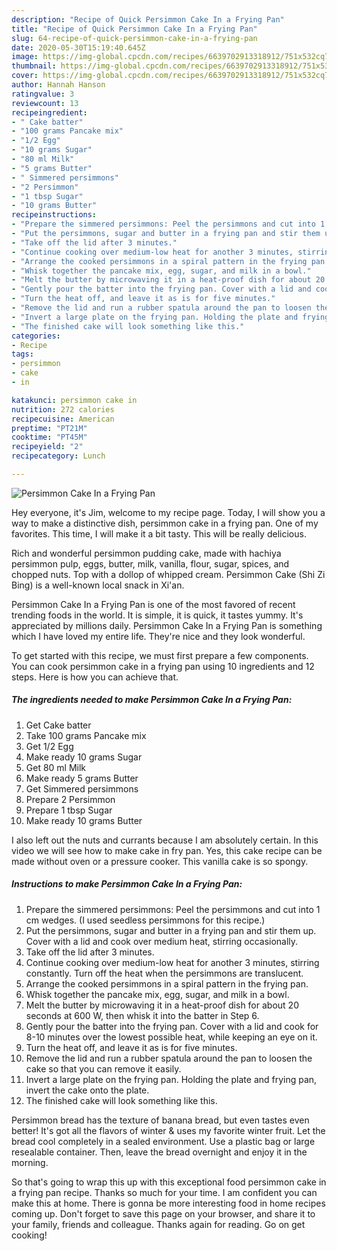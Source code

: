 ```yaml
---
description: "Recipe of Quick Persimmon Cake In a Frying Pan"
title: "Recipe of Quick Persimmon Cake In a Frying Pan"
slug: 64-recipe-of-quick-persimmon-cake-in-a-frying-pan
date: 2020-05-30T15:19:40.645Z
image: https://img-global.cpcdn.com/recipes/6639702913318912/751x532cq70/persimmon-cake-in-a-frying-pan-recipe-main-photo.jpg
thumbnail: https://img-global.cpcdn.com/recipes/6639702913318912/751x532cq70/persimmon-cake-in-a-frying-pan-recipe-main-photo.jpg
cover: https://img-global.cpcdn.com/recipes/6639702913318912/751x532cq70/persimmon-cake-in-a-frying-pan-recipe-main-photo.jpg
author: Hannah Hanson
ratingvalue: 3
reviewcount: 13
recipeingredient:
- " Cake batter"
- "100 grams Pancake mix"
- "1/2 Egg"
- "10 grams Sugar"
- "80 ml Milk"
- "5 grams Butter"
- " Simmered persimmons"
- "2 Persimmon"
- "1 tbsp Sugar"
- "10 grams Butter"
recipeinstructions:
- "Prepare the simmered persimmons: Peel the persimmons and cut into 1 cm wedges. (I used seedless persimmons for this recipe.)"
- "Put the persimmons, sugar and butter in a frying pan and stir them up. Cover with a lid and cook over medium heat, stirring occasionally."
- "Take off the lid after 3 minutes."
- "Continue cooking over medium-low heat for another 3 minutes, stirring constantly. Turn off the heat when the persimmons are translucent."
- "Arrange the cooked persimmons in a spiral pattern in the frying pan."
- "Whisk together the pancake mix, egg, sugar, and milk in a bowl."
- "Melt the butter by microwaving it in a heat-proof dish for about 20 seconds at 600 W, then whisk it into the batter in Step 6."
- "Gently pour the batter into the frying pan. Cover with a lid and cook for 8-10 minutes over the lowest possible heat, while keeping an eye on it."
- "Turn the heat off, and leave it as is for five minutes."
- "Remove the lid and run a rubber spatula around the pan to loosen the cake so that you can remove it easily."
- "Invert a large plate on the frying pan. Holding the plate and frying pan, invert the cake onto the plate."
- "The finished cake will look something like this."
categories:
- Recipe
tags:
- persimmon
- cake
- in

katakunci: persimmon cake in 
nutrition: 272 calories
recipecuisine: American
preptime: "PT21M"
cooktime: "PT45M"
recipeyield: "2"
recipecategory: Lunch

---
```



![Persimmon Cake In a Frying Pan](https://img-global.cpcdn.com/recipes/6639702913318912/751x532cq70/persimmon-cake-in-a-frying-pan-recipe-main-photo.jpg)

Hey everyone, it's Jim, welcome to my recipe page. Today, I will show you a way to make a distinctive dish, persimmon cake in a frying pan. One of my favorites. This time, I will make it a bit tasty. This will be really delicious.

Rich and wonderful persimmon pudding cake, made with hachiya persimmon pulp, eggs, butter, milk, vanilla, flour, sugar, spices, and chopped nuts. Top with a dollop of whipped cream. Persimmon Cake (Shi Zi Bing) is a well-known local snack in Xi&#39;an.

Persimmon Cake In a Frying Pan is one of the most favored of recent trending foods in the world. It is simple, it is quick, it tastes yummy. It's appreciated by millions daily. Persimmon Cake In a Frying Pan is something which I have loved my entire life. They're nice and they look wonderful.


To get started with this recipe, we must first prepare a few components. You can cook persimmon cake in a frying pan using 10 ingredients and 12 steps. Here is how you can achieve that.

<!--inarticleads1-->

##### The ingredients needed to make Persimmon Cake In a Frying Pan:

1. Get  Cake batter
1. Take 100 grams Pancake mix
1. Get 1/2 Egg
1. Make ready 10 grams Sugar
1. Get 80 ml Milk
1. Make ready 5 grams Butter
1. Get  Simmered persimmons
1. Prepare 2 Persimmon
1. Prepare 1 tbsp Sugar
1. Make ready 10 grams Butter


I also left out the nuts and currants because I am absolutely certain. In this video we will see how to make cake in fry pan. Yes, this cake recipe can be made without oven or a pressure cooker. This vanilla cake is so spongy. 

<!--inarticleads2-->

##### Instructions to make Persimmon Cake In a Frying Pan:

1. Prepare the simmered persimmons: Peel the persimmons and cut into 1 cm wedges. (I used seedless persimmons for this recipe.)
1. Put the persimmons, sugar and butter in a frying pan and stir them up. Cover with a lid and cook over medium heat, stirring occasionally.
1. Take off the lid after 3 minutes.
1. Continue cooking over medium-low heat for another 3 minutes, stirring constantly. Turn off the heat when the persimmons are translucent.
1. Arrange the cooked persimmons in a spiral pattern in the frying pan.
1. Whisk together the pancake mix, egg, sugar, and milk in a bowl.
1. Melt the butter by microwaving it in a heat-proof dish for about 20 seconds at 600 W, then whisk it into the batter in Step 6.
1. Gently pour the batter into the frying pan. Cover with a lid and cook for 8-10 minutes over the lowest possible heat, while keeping an eye on it.
1. Turn the heat off, and leave it as is for five minutes.
1. Remove the lid and run a rubber spatula around the pan to loosen the cake so that you can remove it easily.
1. Invert a large plate on the frying pan. Holding the plate and frying pan, invert the cake onto the plate.
1. The finished cake will look something like this.


Persimmon bread has the texture of banana bread, but even tastes even better! It&#39;s got all the flavors of winter &amp; uses my favorite winter fruit. Let the bread cool completely in a sealed environment. Use a plastic bag or large resealable container. Then, leave the bread overnight and enjoy it in the morning. 

So that's going to wrap this up with this exceptional food persimmon cake in a frying pan recipe. Thanks so much for your time. I am confident you can make this at home. There is gonna be more interesting food in home recipes coming up. Don't forget to save this page on your browser, and share it to your family, friends and colleague. Thanks again for reading. Go on get cooking!
